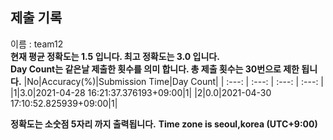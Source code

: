 


  
## 제출 기록  
이름 : team12  
**현재 평균 정확도는 1.5 입니다. 최고 정확도는 3.0 입니다.**  
**Day Count는 같은날 제출한 횟수를 의미 합니다. 총 제출 횟수는 30번으로 제한 됩니다.**
|No|Accuracy(%)|Submission Time|Day Count|
| :---: | :---: | :---: | :---: |
|1|3.0|2021-04-28 16:21:37.376193+09:00|1|
|2|0.0|2021-04-30 17:10:52.825939+09:00|1|


**정확도는 소숫점 5자리 까지 출력됩니다.**
**Time zone is seoul,korea (UTC+9:00)**

